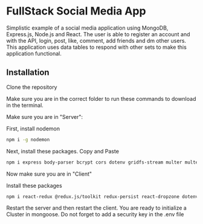 
# FullStack Social Media App

Simplistic example of a social media application using MongoDB, Express.js, Node.js and React. The user is able to register an account and with the API, login, post, like, comment, add friends and dm other users. This application uses data tables to respond with other sets to make this application functional.


## Installation

Clone the repository

Make sure you are in the correct folder to run these commands to download in the terminal.

Make sure you are in "Server":

First, install nodemon
```bash
npm i -g nodemon
```
Next, install these packages. Copy and Paste
```bash
npm i express body-parser bcrypt cors dotenv gridfs-stream multer multer-gridfs-storage helmet morgan jsonwebtoken mongoose
```
Now make sure you are in "Client"

Install these packages
```bash
npm i react-redux @redux.js/toolkit redux-persist react-dropzone dotenv formik yup react-router-dom@6 @mui/material @emotion/react @emotion/styled @mui/icons-material 
```
Restart the server and then restart the client. You are ready to initialize a Cluster in mongoose. Do not forget to add a security key in the .env file


